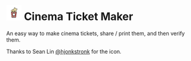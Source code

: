 # <img src="Assets/Icon.png" width="40" height = "40"> Cinema Ticket Maker
An easy way to make cinema tickets, share / print them, and then verify them.

Thanks to Sean Lin [@hjonkstronk](https://github.com/hjonkstronk) for the icon.
